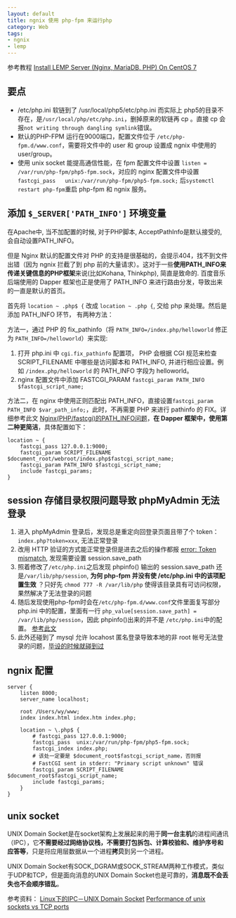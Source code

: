 ```yaml
---
layout: default
title: ngnix 使用 php-fpm 来运行php
category: Web
tags: 
- ngnix
- lemp
---
```

参考教程 [Install LEMP Server (Nginx, MariaDB, PHP) On CentOS 7](http://www.unixmen.com/install-lemp-server-nginx-mariadb-php-centos-7/)

## 要点
+ /etc/php.ini 软链到了 /usr/local/php5/etc/php.ini 而实际上 php5的目录不存在，是`/usr/local/php/etc/php.ini`，删掉原来的软链再 cp 。直接 cp 会报`not writing through dangling symlink`错误。
+ 默认的PHP-FPM 运行在9000端口，配置文件位于 `/etc/php-fpm.d/www.conf`，需要将文件中的 user 和 group 设置成 ngnix 中使用的 user/group。
+ 使用 unix socket 能提高通信性能，在 fpm 配置文件中设置 `listen = /var/run/php-fpm/php5-fpm.sock`，对应的 nginx 配置文件中设置 `fastcgi_pass   unix:/var/run/php-fpm/php5-fpm.sock;` 后`systemctl restart php-fpm`重启 php-fpm 和 ngnix 服务。

## 添加 `$_SERVER['PATH_INFO']` 环境变量
在Apache中, 当不加配置的时候, 对于PHP脚本, AcceptPathInfo是默认接受的, 会自动设置PATH_INFO。

但是 Nginx 默认的配置文件对 PHP 的支持是很基础的，会提示404，找不到文件出错（因为 ngnix 拦截了到 php 前的大量请求）。这对于一些**使用PATH_INFO来传递关键信息的PHP框架**来说(比如Kohana, Thinkphp), 简直是致命的. 百度音乐后端使用的 Dapper 框架也正是使用了 PATH\_INFO 来进行路由分发，导致出来的一直是默认的首页。

首先将 `location ~ .php$ {` 改成 `location ~ .php {`, 交给 php 来处理。然后是添加 PATH\_INFO 环节， 
有两种方法：

方法一，通过 PHP 的 fix\_pathinfo（将 `PATH_INFO=/index.php/helloworld` 修正为 `PATH_INFO=/helloworld`）来实现:

1. 打开 php.ini 中 `cgi.fix_pathinfo` 配置项， PHP 会根据 CGI 规范来检查 SCRIPT\_FILENAME 中哪些是访问脚本和 PATH\_INFO, 并进行相应设置。例如 `/index.php/helloworld` 的 PATH\_INFO 字段为 helloworld。
2. nginx 配置文件中添加 FASTCGI\_PARAM `fastcgi_param PATH_INFO $fastcgi_script_name;`

方法二，在 nginx 中使用正则匹配出 PATH\_INFO，直接设置`fastcgi_param PATH_INFO $var_path_info;`，此时，不再需要 PHP 来进行 pathinfo 的 FIX。详细参考此文 [Nginx(PHP/fastcgi)的PATH_INFO问题](http://www.jb51.net/article/28050.htm)，**在 Dapper 框架中，使用第二种更简洁**，具体配置如下：

```
location ~ {
    fastcgi_pass 127.0.0.1:9000;
    fastcgi_param SCRIPT_FILENAME $document_root/webroot/index.php$fastcgi_script_name;
    fastcgi_param PATH_INFO $fastcgi_script_name;
    include fastcgi_params;
}
```

## session 存储目录权限问题导致 phpMyAdmin 无法登录
1. 进入 phpMyAdmin 登录后，发现总是重定向回登录页面且带了个 token： `index.php?token=xxx`, 无法正常登录
2. 改用 HTTP 验证的方式能正常登录但是进去之后的操作都报 [error: Token mismatch](http://stackoverflow.com/questions/17602093/xampp-error-token-mismatch), 发现需要设置 session.save_path
3. 照着修改了`/etc/php.ini`之后发现 phpinfo() 输出的 session.save_path 还是`/var/lib/php/session`, **为何 php-fpm 并没有使 /etc/php.ini 中的该项配置生效** ？只好先 `chmod 777 -R /var/lib/php` 使得该目录具有可访问权限，果然解决了无法登录的问题
4. 随后发现使用php-fpm时会在`/etc/php-fpm.d/www.conf`文件里面复写部分 php.ini 中的配置，里面有一行 `php_value[session.save_path] = /var/lib/php/session`，因此 phpinfo()出来的并不是 `/etc/php.ini`中的配置。 [参考此文](http://www.howtoforge.com/forums/showthread.php?t=61127)
5. 此外还碰到了 mysql 允许 locahost 匿名登录导致本地的非 root 帐号无法登录的问题，[毕设的时候就碰到过](http://blog.hellofe.com/2013/04/08/Learn-MySQL.html)


## ngnix 配置
```
server {
    listen 8000;
    server_name localhost;

    root /Users/wy/www;
    index index.html index.htm index.php;
 
    location ~ \.php$ {
        # fastcgi_pass 127.0.0.1:9000;
        fastcgi_pass  unix:/var/run/php-fpm/php5-fpm.sock;
        fastcgi_index index.php;
        # 该处一定要是 $document_root$fastcgi_script_name，否则报
        # FastCGI sent in stderr: "Primary script unknown" 错误
        fastcgi_param SCRIPT_FILENAME $document_root$fastcgi_script_name;
        include fastcgi_params;
    }                                                                                                      
}

```

## unix socket
UNIX Domain Socket是在socket架构上发展起来的用于**同一台主机**的进程间通讯（IPC），它**不需要经过网络协议栈，不需要打包拆包、计算校验和、维护序号和应答等**，只是将应用层数据从一个进程**拷贝**到另一个进程。

UNIX Domain Socket有SOCK_DGRAM或SOCK_STREAM两种工作模式，类似于UDP和TCP，但是面向消息的UNIX Domain Socket也是可靠的，**消息既不会丢失也不会顺序错乱**。

参考资料：
[Linux下的IPC－UNIX Domain Socket](http://blog.csdn.net/guxch/article/details/7041052)
[Performance of unix sockets vs TCP ports](http://unix.stackexchange.com/questions/91774/performance-of-unix-sockets-vs-tcp-ports)
